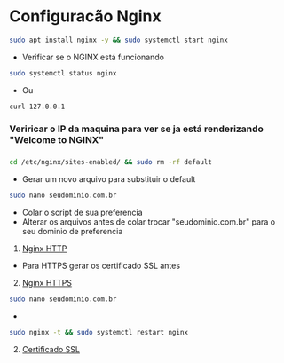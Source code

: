
# Configuracão Nginx 

```bash
sudo apt install nginx -y && sudo systemctl start nginx
```
- Verificar se o NGINX está funcionando

```bash
sudo systemctl status nginx
```

- Ou

```bash
curl 127.0.0.1
```

###
### Veriricar o IP da maquina para ver se ja está renderizando "Welcome to NGINX"
###

```bash
cd /etc/nginx/sites-enabled/ && sudo rm -rf default
```

- Gerar um novo arquivo para substituir o default

```bash
sudo nano seudominio.com.br
```
- Colar o script de sua preferencia 
- Alterar os arquivos antes de colar trocar "seudominio.com.br" para o seu dominio de preferencia

1. [Nginx HTTP](nginx-HTTP.md)
 
- Para HTTPS gerar os certificado SSL antes

2. [Nginx HTTPS](nginx-HTTPS.md)

```bash
sudo nano seudominio.com.br
```
-
```bash
sudo nginx -t && sudo systemctl restart nginx 
```
2. [Certificado SSL](certificado_ssl.md)

